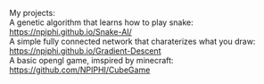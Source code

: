 My projects: <br>
A genetic algorithm that learns how to play snake: <a herf="https://npiphi.github.io/Snake-AI/">https://npiphi.github.io/Snake-AI/</a> <br>
A simple fully connected network that charaterizes what you draw: <a href="https://npiphi.github.io/Gradient-Descent/">https://npiphi.github.io/Gradient-Descent</a><br>
A basic opengl game, imspired by minecraft: <a href="https://github.com/NPIPHI/CubeGame">https://github.com/NPIPHI/CubeGame</a><br>